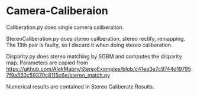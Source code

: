 # Camera-Caliberaion
Caliberation.py does single camera caliberation.

StereoCaliberation.py does stereo caliberation, stereo rectify, remapping. The 13th pair is faulty, so I discard it when doing stereo caliberation.

Disparity.py does stereo matching by SGBM and computes the disparity map.
Parameters are copied from 
https://github.com/AlekMabry/StereoExamples/blob/c41ea3e7c9744d197957f9a550c59370c8115c6e/stereo_match.py

Numerical results are contained in Stereo Caliberate Results.
